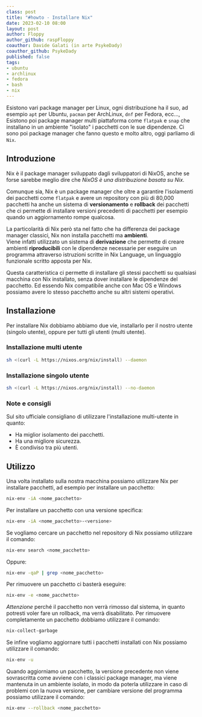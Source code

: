 ```yaml
---
class: post
title: "#howto - Installare Nix"
date: 2023-02-10 08:00
layout: post 
author: Floppy
author_github: raspFloppy
coauthor: Davide Galati (in arte PsykeDady)
coauthor_github: PsykeDady
published: false
tags:  
- ubuntu 
- archlinux 
- fedora
- bash
- nix
---
```


Esistono vari package manager per Linux, ogni distribuzione ha il suo, ad esempio `apt` per Ubuntu, `pacman` per ArchLinux, `dnf` per Fedora, ecc...,
Esistono poi package manager multi piattaforma come `flatpak` e `snap` che installano in un ambiente "isolato" i pacchetti con le sue dipendenze.
Ci sono poi package manager che fanno questo e molto altro, oggi parliamo di `Nix`.

## Introduzione

Nix è il package manager sviluppato dagli sviluppatori di NixOS, anche se forse sarebbe meglio dire che *NixOS è una distribuzione basata su Nix*.  

Comunque sia, Nix è un package manager che oltre a garantire l'isolamenti dei pacchetti come `flatpak` e avere un repository con più di 80,000 pacchetti ha anche un sistema di **versionamento** e **rollback** dei pacchetti che ci permette di installare versioni precedenti di pacchetti per esempio quando un aggiornamento rompe qualcosa.

La particolarità di Nix però sta nel fatto che ha differenza dei package manager classici, Nix non installa pacchetti ma **ambienti**.  
Viene infatti utilizzato un sistema di **derivazione** che permette di creare ambienti **riproducibili** con le dipendenze necessarie per eseguire un programma attraverso istruzioni scritte in Nix Language, un linguaggio funzionale scritto apposta per Nix.  

Questa caratteristica ci permette di installare gli stessi pacchetti su qualsiasi macchina con Nix installato, senza dover installare le dipendenze del pacchetto. Ed essendo Nix compatibile anche con Mac OS e Windows possiamo avere lo stesso pacchetto anche su altri sistemi operativi.

## Installazione

Per installare Nix dobbiamo abbiamo due vie, installarlo per il nostro utente (singolo utente), oppure per tutti gli utenti (multi utente).

### Installazione multi utente

```bash
sh <(curl -L https://nixos.org/nix/install) --daemon
```

### Installazione singolo utente

```bash
sh <(curl -L https://nixos.org/nix/install) --no-daemon
```

### Note e consigli 

Sul sito ufficiale consigliano di utilizzare l'installazione multi-utente in quanto:

- Ha miglior isolamento dei pacchetti.
- Ha una migliore sicurezza.
- È condiviso tra più utenti.

## Utilizzo

Una volta installato sulla nostra macchina possiamo utilizzare Nix per installare pacchetti, ad esempio per installare un pacchetto:

```bash
nix-env -iA <nome_pacchetto>
```

Per installare un pacchetto con una versione specifica:

```bash
nix-env -iA <nome_pacchetto>-<versione>
```

Se vogliamo cercare un pacchetto nel repository di Nix possiamo utilizzare il comando:

```bash
nix-env search <nome_pacchetto>
```

Oppure:

```bash
nix-env -qaP | grep <nome_pacchetto>
```

Per rimuovere un pacchetto ci basterà eseguire:

```bash
nix-env -e <nome_pacchetto>
```

*Attenzione* perché il pacchetto non verrà rimosso dal sistema, in quanto potresti voler fare un rollback, ma verrà disabilitato.
Per rimuovere completamente un pacchetto dobbiamo utilizzare il comando:

```bash
nix-collect-garbage
```

Se infine vogliamo aggiornare tutti i pacchetti installati con Nix possiamo utilizzare il comando:

```bash
nix-env -u
```

Quando aggiorniamo un pacchetto, la versione precedente non viene sovrascritta come avviene con i classici package manager, ma viene mantenuta in un ambiente isolato, in modo da poterla utilizzare in caso di problemi con la nuova versione, per cambiare versione del programma possiamo utilizzare il comando:

```bash
nix-env --rollback <nome_pacchetto>
```
